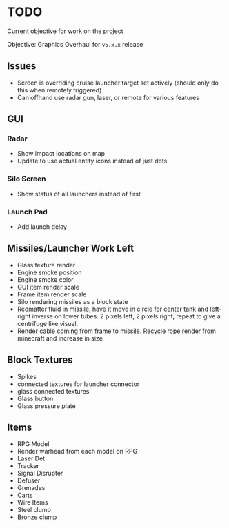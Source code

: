 # TODO

Current objective for work on the project

Objective: Graphics Overhaul for `v5.x.x` release

## Issues

- Screen is overriding cruise launcher target set actively (should only do this when remotely triggered)
- Can offhand use radar gun, laser, or remote for various features

## GUI

### Radar

- Show impact locations on map
- Update to use actual entity icons instead of just dots

### Silo Screen

- Show status of all launchers instead of first

### Launch Pad

- Add launch delay

## Missiles/Launcher Work Left

- Glass texture render
- Engine smoke position
- Engine smoke color
- GUI item render scale
- Frame item render scale
- Silo rendering missiles as a block state
- Redmatter fluid in missile, have it move in circle for center tank and left-right inverse on lower tubes. 2 pixels left, 2 pixels right, repeat to give a centrifuge like visual.
- Render cable coming from frame to missile. Recycle rope render from minecraft and increase in size

## Block Textures

- Spikes
- connected textures for launcher connector
- glass connected textures
- Glass button
- Glass pressure plate

## Items

- RPG Model
- Render warhead from each model on RPG
- Laser Det
- Tracker
- Signal Disrupter
- Defuser
- Grenades
- Carts
- Wire Items
- Steel clump
- Bronze clump